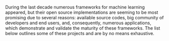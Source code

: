 During the last decade numerous frameworks for machine learning appeared, but their open source implementations are seeming to be most promising due to several reasons: available source codes, big community of developers and end users, and, consequently, numerous applications, which demonstrate and validate the maturity of these frameworks. The list below outlines some of these projects and are by no means exhaustive.


